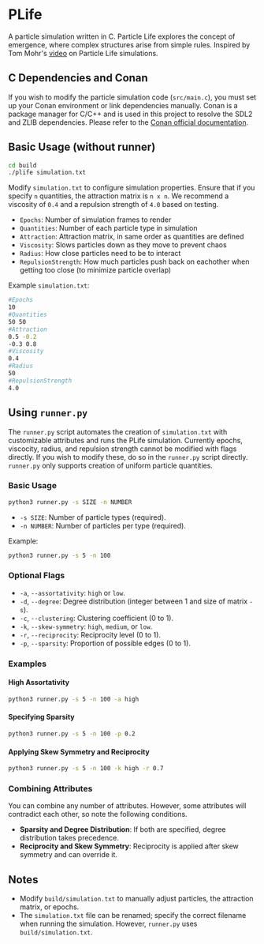 # PLife

A particle simulation written in C. Particle Life explores the concept of emergence, where complex structures arise from simple rules. Inspired by Tom Mohr's [video](https://www.youtube.com/watch?v=p4YirERTVF0&t=393s) on Particle Life simulations.

## C Dependencies and Conan

If you wish to modify the particle simulation code (`src/main.c`), you must set up your Conan environment or link dependencies manually. Conan is a package manager for C/C++ and is used in this project to resolve the SDL2 and ZLIB dependencies. Please refer to the [Conan official documentation](https://docs.conan.io/2/index.html).

## Basic Usage (without runner)

```bash
cd build
./plife simulation.txt
```

Modify `simulation.txt` to configure simulation properties. Ensure that if you specify `n` quantities, the attraction matrix is `n x n`. We recommend a viscosity of `0.4` and a repulsion strength of `4.0` based on testing.

- `Epochs`: Number of simulation frames to render
- `Quantities`: Number of each particle type in simulation
- `Attraction`: Attraction matrix, in same order as quantities are defined
- `Viscosity`: Slows particles down as they move to prevent chaos
- `Radius`: How close particles need to be to interact
- `RepulsionStrength`: How much particles push back on eachother when getting too close (to minimize particle overlap)

Example `simulation.txt`:

```bash
#Epochs
10
#Quantities
50 50
#Attraction
0.5 -0.2
-0.3 0.8
#Viscosity
0.4
#Radius
50
#RepulsionStrength
4.0
```

## Using `runner.py`

The `runner.py` script automates the creation of `simulation.txt` with customizable attributes and runs the PLife simulation. Currently epochs, viscocity, radius, and repulsion strength cannot be modified with flags directly. If you wish to modify these, do so in the `runner.py` script directly. `runner.py` only supports creation of uniform particle quantities.

### Basic Usage

```bash
python3 runner.py -s SIZE -n NUMBER
```

- `-s SIZE`: Number of particle types (required).
- `-n NUMBER`: Number of particles per type (required).

Example:

```bash
python3 runner.py -s 5 -n 100
```

### Optional Flags

- `-a`, `--assortativity`: `high` or `low`.
- `-d`, `--degree`: Degree distribution (integer between 1 and size of matrix `-s`).
- `-c`, `--clustering`: Clustering coefficient (0 to 1).
- `-k`, `--skew-symmetry`: `high`, `medium`, or `low`.
- `-r`, `--reciprocity`: Reciprocity level (0 to 1).
- `-p`, `--sparsity`: Proportion of possible edges (0 to 1).

### Examples

#### High Assortativity

```bash
python3 runner.py -s 5 -n 100 -a high
```

#### Specifying Sparsity

```bash
python3 runner.py -s 5 -n 100 -p 0.2
```

#### Applying Skew Symmetry and Reciprocity

```bash
python3 runner.py -s 5 -n 100 -k high -r 0.7
```

### Combining Attributes

You can combine any number of attributes. However, some attributes will contradict each other, so note the following conditions.

- **Sparsity and Degree Distribution**: If both are specified, degree distribution takes precedence.
- **Reciprocity and Skew Symmetry**: Reciprocity is applied after skew symmetry and can override it.

## Notes

- Modify `build/simulation.txt` to manually adjust particles, the attraction matrix, or epochs.
- The `simulation.txt` file can be renamed; specify the correct filename when running the simulation. However, `runner.py` uses `build/simulation.txt`.
